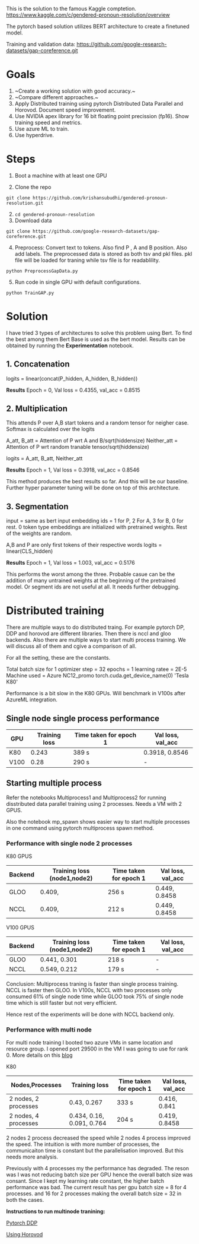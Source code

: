 This is the solution to the famous Kaggle comptetion.
https://www.kaggle.com/c/gendered-pronoun-resolution/overview

The pytorch based solution utilizes BERT architecture to create a finetuned model.

Training and validation data: https://github.com/google-research-datasets/gap-coreference.git

# Goals

1. ~Create a working solution with good accuracy.~
2. ~Compare different approaches.~
3. Apply Distributed training using pytorch Distributed Data Parallel and Horovod. Document speed improvement.
4. Use NVIDIA apex library for 16 bit floating point precission (fp16). Show training speed and metrics.
5. Use azure ML to train. 
6. Use hyperdrive.

# Steps

1. Boot a machine with at least one GPU

1. Clone the repo
```
git clone https://github.com/krishansubudhi/gendered-pronoun-resolution.git
```
2. `cd gendered-pronoun-resolution`
3. Download data

```
git clone https://github.com/google-research-datasets/gap-coreference.git
``` 

4. Preprocess: Convert text to tokens. Also find P , A and B position. Also add labels. The preprocessed data is stored as both tsv and pkl files. pkl file will be loaded for traning while tsv file is for readablility.

```
python PreprocessGapData.py
```

5. Run code in single GPU with default configurations.
```
python TrainGAP.py
```


# Solution

I have tried 3 types of architectures to solve this problem using Bert. To find the best among them Bert Base is used as the bert model.
Results can be obtained by running the **Experimentation** notebook.

## 1. Concatenation

logits = linear(concat(P_hidden, A_hidden, B_hidden))

**Results**
Epoch = 0, Val loss = 0.4355, val_acc = 0.8515 

## 2. Multiplication

This attends P over A,B start tokens and a random tensor for neigher case. Softmax is calculated over the logits

A_att, B_att = Attention of P wrt A and B/sqrt(hiddensize)
Neither_att = Attention of P wrt random tranable tensor/sqrt(hiddensize)

logits = A_att, B_att, Neither_att

**Results**
Epoch = 1, Val loss = 0.3918, val_acc = 0.8546

This method produces the best results so far. And this will be our baseline. 
Further hyper parameter tuning will be done on top of this architecture.

## 3. Segmentation

input = same as bert
input embedding ids = 1 for P, 2 For A, 3 for B, 0 for rest. 0 token type embeddings are initialized with pretrained weights. Rest of the weights are random.

A,B and P are only first tokens of their respective words
logits = linear(CLS_hidden)

**Results**
Epoch = 1, Val loss = 1.003, val_acc = 0.5176

This performs the worst among the three. Probable casue can be the addition of many untrained weights at the beginning of the pretrained model. Or segment ids are not useful at all. It needs further debugging.


#  Distributed training

There are multiple ways to do distributed traing. For example pytorch DP, DDP and horovod are different libraries. Then there is nccl and gloo backends. Also there are multiple ways to start multi process training. We will discuss all of them and cgive a comparison of all.

For all the setting, these are the constants.

Total batch size for 1 optimizer step = 32
epochs = 1
learning ratee = 2E-5
Machine used = Azure NC12_promo
torch.cuda.get_device_name(0)
'Tesla K80'

Performance is a bit slow in the K80 GPUs. Will benchmark in V100s after AzureML integration.

## Single node single process performance


GPU | Training loss |Time taken for epoch 1 |Val loss, val_acc |
--- | --- | --- | --- |
K80 | 0.243 | 389 s|0.3918, 0.8546 |
V100 | 0.28 | 290 s| - |

## Starting multiple process
Refer the notebooks Multiprocess1 and Multiprocess2 for running disstributed data parallel training using 2 processes. Needs a VM with 2 GPUS.

Also the notebook mp_spawn shows easier way to start multiple processes in one command using pytorch multiprocess spawn method.

### Performance with single node 2 processes

K80 GPUS

|Backend|Training loss (node1,node2) |Time taken for epoch 1 |Val loss, val_acc |
|--- | --- | --- | --- |
|GLOO| 0.409, | 256 s|0.449, 0.8458 |
|NCCL| 0.409, | 212 s |0.449, 0.8458 |

V100 GPUS

|Backend|Training loss (node1,node2) |Time taken for epoch 1 |Val loss, val_acc |
|--- | --- | --- | --- |
|GLOO| 0.441, 0.301 | 218 s| - |
|NCCL| 0.549, 0.212 | 179 s | - |

Conclusion: Multiprocess traning is faster than single process training. NCCL is faster then GLOO. In V100s, NCCL with two processes only consumed 61% of single node time while GLOO took 75% of single node time which is still faster but not very efficient.

Hence rest of the experiments will be done with NCCL backend only.

### Performance with multi node 

For multi node training I booted two azure VMs in same location and resource group. I opened port 29500 in the VM I was going to use for rank 0. More details on this [blog](https://krishansubudhi.github.io/deeplearning/2019/10/15/PyTorch-Distributed.html)

K80

|Nodes,Processes|Training loss |Time taken for epoch 1 |Val loss, val_acc |
|--- | --- | --- | --- |
|2 nodes, 2 processes| 0.43, 0.267 | 333 s |0.416, 0.841 |
|2 nodes, 4 processes| 0.434, 0.16, 0.091, 0.764 | 204 s | 0.419, 0.8458 |

2 nodes 2 process decreased the speed while 2 nodes 4 process improved the speed. The intuition is with more number of processes, the communicaiton time is constant but the parallelisation improved. But this needs more analysis.

Previously with 4 processes my the performance has degraded. The reson was I was not reducing batch size per GPU hence the overall batch size was consant. Since I kept my learning rate constant, the higher batch performance was bad. The current result has per gpu batch size = 8 for 4 processes. and 16 for 2 processes making the overall batch size = 32 in both the cases.

**Instructions to run multinode tranining:**

[Pytorch DDP](https://github.com/krishansubudhi/gendered-pronoun-resolution/blob/master/MultiNode.md)


[Using Horovod](Horovod.md)
